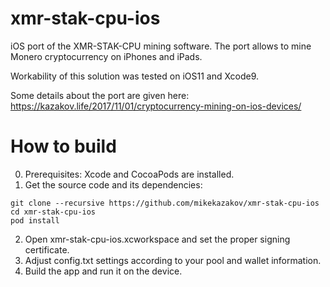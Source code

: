 # xmr-stak-cpu-ios
iOS port of the XMR-STAK-CPU mining software. The port allows to mine Monero cryptocurrency on iPhones and iPads.

Workability of this solution was tested on iOS11 and Xcode9.

Some details about the port are given here: https://kazakov.life/2017/11/01/cryptocurrency-mining-on-ios-devices/

# How to build
0) Prerequisites: Xcode and CocoaPods are installed.
1) Get the source code and its dependencies:
```shell
git clone --recursive https://github.com/mikekazakov/xmr-stak-cpu-ios
cd xmr-stak-cpu-ios
pod install
```
2) Open xmr-stak-cpu-ios.xcworkspace and set the proper signing certificate.
3) Adjust config.txt settings according to your pool and wallet information.
4) Build the app and run it on the device.
